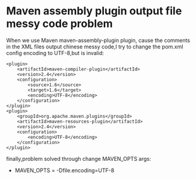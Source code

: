 # Maven assembly plugin output file messy code problem

When we use Maven <artifactId>maven-assembly-plugin</artifactId> plugin, cause the comments in the XML files output chinese messy code,I try to change the pom.xml config encoding to UTF-8,but is invalid:
```
<plugin>
	<artifactId>maven-compiler-plugin</artifactId>
	<version>2.4</version>
	<configuration>
		<source>1.6</source>
		<target>1.6</target>
		<encoding>UTF-8</encoding>
	</configuration>
</plugin>
<plugin>
	<groupId>org.apache.maven.plugins</groupId>
	<artifactId>maven-resources-plugin</artifactId>
	<version>2.4</version>
	<configuration>
		<encoding>UTF-8</encoding>
	</configuration>
</plugin>
```
finally,problem solved through change MAVEN_OPTS args:

* MAVEN_OPTS = -Dfile.encoding=UTF-8